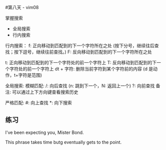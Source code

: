 #第八天 - vim08

掌握搜索

- 全局搜索
- 行内搜索

行内搜索：
f: 正向移动到匹配到的下一个字符所在之处 (按下分号，继续往后查找；按下逗号，继续往前查找。)
F: 反向移动到匹配到的下一个字符所在之处

t: 正向移动到匹配到的下一个字符处的前一个字符上
T: 反向移动到匹配到的下一个字符处的前一个字符上
dt + 字符: 删除当前字符到某个字符前的内容 (d 是动作，t+字符是范围)

全局搜索:
模糊匹配:
/: 向后查找 (n: 跳到下一个，N: 返回上一个)
?: 向前查找
备注: 可以通过上下方向键查看搜索历史

严格匹配:
#: 向上查找
\*: 向下搜索

## 练习

I've been expecting you, Mister Bond.

This phrase takes time butg eventually gets to the point.
